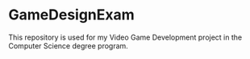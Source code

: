 # GameDesignExam
This repository is used for my Video Game Development project in the Computer Science degree program.
